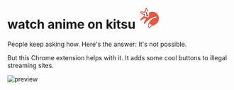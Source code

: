 # watch anime on kitsu ![logo](/icons/icon48.png) 
People keep asking how. Here's the answer: It's not possible.

But this Chrome extension helps with it. It adds some cool buttons to illegal streaming sites.

![preview](https://files.catbox.moe/6h3lt2.png)
